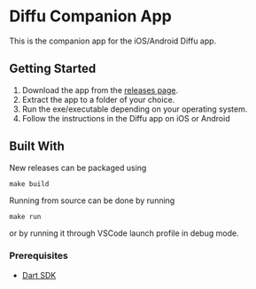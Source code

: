 # Diffu Companion App

This is the companion app for the iOS/Android Diffu app.

## Getting Started

1. Download the app from the [releases page](https://github.com/vleeuwenmenno/ssdc_companion_api/releases).
2. Extract the app to a folder of your choice.
3. Run the exe/executable depending on your operating system.
4. Follow the instructions in the Diffu app on iOS or Android

## Built With

New releases can be packaged using
```
make build
```

Running from source can be done by running
```
make run
```

or by running it through VSCode launch profile in debug mode.

### Prerequisites

- [Dart SDK](https://dart.dev/)
